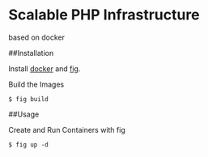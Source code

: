 # Scalable PHP Infrastructure

based on docker

##Installation

Install [docker](https://www.docker.com/) and [fig](http://www.fig.sh/).

Build the Images

```
$ fig build
```

##Usage

Create and Run Containers with fig

```
$ fig up -d
```
